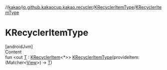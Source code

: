 //[kakao](../../../index.md)/[io.github.kakaocup.kakao.recycler](../index.md)/[KRecyclerItemType](index.md)/[KRecyclerItemType](-k-recycler-item-type.md)



# KRecyclerItemType  
[androidJvm]  
Content  
fun <out [T](index.md) : [KRecyclerItem](../-k-recycler-item/index.md)<*>> [KRecyclerItemType](-k-recycler-item-type.md)(provideItem: (Matcher<[View](https://developer.android.com/reference/kotlin/android/view/View.html)>) -> [T](index.md))  



